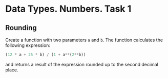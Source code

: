 # Data Types. Numbers. Task 1

## Rounding
Create a function with two parameters `a` and `b`. The function calculates the following expression:
```python
(12 * a + 25 * b) / (1 + a**(2**b))	
```
and returns a result of the expression rounded up to the second decimal place.


